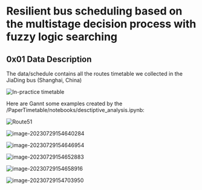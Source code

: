 # Resilient bus scheduling based on the multistage decision process  with fuzzy logic searching
## 0x01 Data Description

The data/schedule contains all the routes timetable we collected in the JiaDing bus (Shanghai, China) 

![In-practice timetable](https://chenxia31blog.oss-cn-hangzhou.aliyuncs.com/img/image-20230729154828401.png)

Here are Gannt some examples created by the /PaperTimetable/notebooks/desctiptive_analysis.ipynb:

![Route51](https://chenxia31blog.oss-cn-hangzhou.aliyuncs.com/img/image-20230729154626329.png)

![image-20230729154640284](https://chenxia31blog.oss-cn-hangzhou.aliyuncs.com/img/image-20230729154640284.png)

![image-20230729154646954](https://chenxia31blog.oss-cn-hangzhou.aliyuncs.com/img/image-20230729154646954.png)

![image-20230729154652883](https://chenxia31blog.oss-cn-hangzhou.aliyuncs.com/img/image-20230729154652883.png)

![image-20230729154658916](https://chenxia31blog.oss-cn-hangzhou.aliyuncs.com/img/image-20230729154658916.png)

![image-20230729154703950](https://chenxia31blog.oss-cn-hangzhou.aliyuncs.com/img/image-20230729154703950.png)
